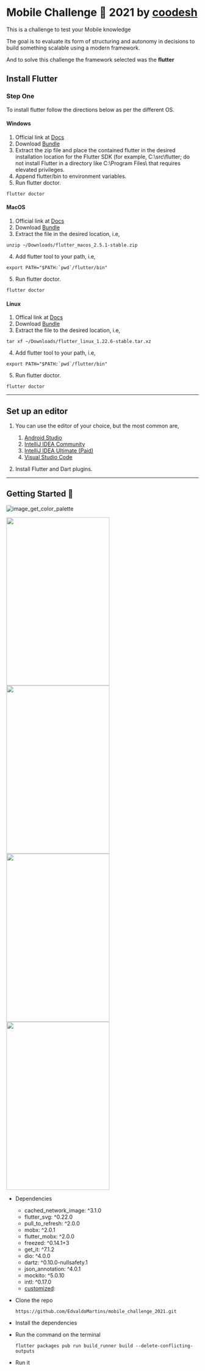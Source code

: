 # Mobile Challenge 🏅 2021 by [coodesh](https://lab.coodesh.com/public-challenges/mobile-challenge-2021)

This is a challenge to test your Mobile knowledge

The goal is to evaluate its form of structuring and autonomy in decisions to build something scalable using a modern framework.

And to solve this challenge the framework selected was the **flutter**

## Install Flutter

### Step One
To install flutter follow the directions below as per the different OS.

#### Windows
1. Official link at [Docs](https://flutter.dev/docs/get-started/install/windows)
2. Download [Bundle](https://storage.googleapis.com/flutter_infra/releases/stable/windows/flutter_windows_v1.9.1+hotfix.2-stable.zip)
3. Extract the zip file and place the contained flutter in the desired installation location for the Flutter SDK (for example, C:\src\flutter; do not install Flutter in a directory like C:\Program Files\ that requires elevated privileges.
4. Append flutter/bin to environment variables.
5. Run flutter doctor.
```
flutter doctor
```

#### MacOS
1. Official link at [Docs](https://flutter.dev/docs/get-started/install/macos)
2. Download [Bundle](https://storage.googleapis.com/flutter_infra/releases/stable/macos/flutter_macos_v1.9.1+hotfix.2-stable.zip)
3. Extract the file in the desired location, i.e,
``` 
unzip ~/Downloads/flutter_macos_2.5.1-stable.zip
```
4. Add flutter tool to your path, i.e,
```        
export PATH="$PATH:`pwd`/flutter/bin"
```
5. Run flutter doctor.
```        
flutter doctor
```

#### Linux
1. Offical link at [Docs](https://flutter.dev/docs/get-started/install/linux)
2. Download [Bundle](https://storage.googleapis.com/flutter_infra/releases/stable/linux/flutter_linux_v1.9.1+hotfix.2-stable.tar.xz)
3. Extract the file to the desired location, i.e,
```        
tar xf ~/Downloads/flutter_linux_1.22.6-stable.tar.xz
```
4. Add flutter tool to your path, i.e,
```        
export PATH="$PATH:`pwd`/flutter/bin"
```
5. Run flutter doctor.
```
flutter doctor
```    

***
## Set up an editor

1. You can use the editor of your choice, but the most common are,
    1. [Android Studio](https://developer.android.com/studio)
    2. [IntelliJ IDEA Community](https://www.jetbrains.com/idea/download/)
    3. [IntelliJ IDEA Ultimate (Paid)](https://www.jetbrains.com/idea/download/)
    4. [Visual Studio Code](https://code.visualstudio.com/)

2. Install Flutter and Dart plugins.

***
## Getting Started 🚀

![image_get_color_palette](screenshots/template.png)

<p float="left;padding=10px">
<img src="/screenshots/smartmockups_1.png" width="270" height="440"> 
<img src="/screenshots/smartmockups_2.png" width="270" height="440"> 
<img src="/screenshots/smartmockups_4.png" width="270" height="440"> 
<img src="/screenshots/smartmockups_3.png" width="270" height="440"> 
 </p>

- Dependencies
    * cached_network_image: ^3.1.0
    * flutter_svg: ^0.22.0
    * pull_to_refresh: ^2.0.0
    * mobx: ^2.0.1
    * flutter_mobx: ^2.0.0
    * freezed: ^0.14.1+3
    * get_it: ^7.1.2
    * dio: ^4.0.0
    * dartz: ^0.10.0-nullsafety.1
    * json_annotation: ^4.0.1
    * mockito: ^5.0.10
    * intl: ^0.17.0
    * [customized](https://github.com/EdvaldoMartins/customized/):

- Clone the repo
   ``` 
   https://github.com/EdvaldoMartins/mobile_challenge_2021.git
   ```
- Install the dependencies
- Run the command on the terminal
  ``` 
  flutter packages pub run build_runner build --delete-conflicting-outputs
  ```
- Run it
